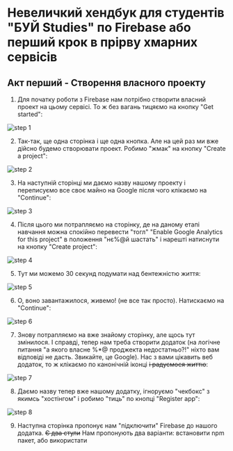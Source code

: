 # Невеличкий хендбук для студентів "БУЙ Studies" по Firebase або перший крок в прірву хмарних сервісів

## Акт перший - Створення власного проекту

1. Для початку роботи з Firebase нам потрібно створити власний проект на цьому сервісі. То ж без вагань тицяємо на кнопку "Get started": 

![step 1](https://github.com/ohiienko-r/firebase-bububui/assets/109099364/022fd9bf-b160-49ef-ae58-adc085dbe57a)

2. Так-так, ще одна сторінка і ще одна кнопка. Але на цей раз ми вже дійсно будемо створювати проект. Робимо "жмак" на кнопку "Create a project":

![step 2](https://github.com/ohiienko-r/firebase-bububui/assets/109099364/81bd0a25-b2d6-494f-93ea-62d1d12faebb)

3. На наступній сторінці ми даємо назву нашому проекту і переписуємо все своє майно на Google після чого клікаємо на "Continue":

![step 3](https://github.com/ohiienko-r/firebase-bububui/assets/109099364/8075a6a9-2d59-472a-b60b-2ecbcf3ed565)

4. Після цього ми потрапляємо на сторінку, де на даному етапі навчання можна спокійно перевести "тогл" "Enable Google Analytics for this project" в положення "нє%@й шастать" і нарешті натиснути на кнопку "Create project":

![step 4](https://github.com/ohiienko-r/firebase-bububui/assets/109099364/14468715-2e4b-49d6-8998-63fabde46577)

5. Тут ми можемо 30 секунд подумати над бентежністю життя:

![step 5](https://github.com/ohiienko-r/firebase-bububui/assets/109099364/0177c845-c1e3-489e-a0ec-344b8f7cbb4e)

6. О, воно завантажилося, живемо! (не все так просто). Натискаємо на "Continue":

![step 6](https://github.com/ohiienko-r/firebase-bububui/assets/109099364/b4053af5-7dc5-4cae-a70f-696cee770b7a)

7. Знову потрапляємо на вже знайому сторінку, але щось тут змінилося. І справді, тепер нам треба створити додаток (на логічне питання "а якого власне %*@ проджекта недостатньо?!" ніхто вам відповіді не дасть. Звикайте, це Google). Нас з вами цікавить веб додаток, то ж клікаємо по канонічній іконці ~~і радуємося життю~~:

![step 7](https://github.com/ohiienko-r/firebase-bububui/assets/109099364/c1953ba7-fc09-4d86-af39-78d30c2fec63)

8. Даємо назву тепер вже нашому додатку, ігноруємо "чекбокс" з якимсь "хостінгом" і робимо "тиць" по кнопці "Register app":

![step 8](https://github.com/ohiienko-r/firebase-bububui/assets/109099364/c5f99424-c658-43a0-a6c5-b793a5069396)

9. Наступна сторінка пропонує нам "підключити" Firebase до нашого додатка. ~~Є два стули~~ Нам пропонують два варіанти: встановити npm пакет, або використати <script> тег, що ми з вами і зробимо. Але перед тим як натиснути "Continue to console" ***`ОБОВ'ЯЗКОВО`*** збережіть собі firebaseConfig (обведено червоним) і ***`НІ В ЯКОМУ РАЗІ`*** не діліться цими даними. Це особисто ваші дані за допомогою яких ви будете отримувати доступ до firebase з вашого застосунку. Весь інший код можна ігнорувати, тому що "я і моя молодая команда" знайшли спосіб не засирати index.html усіляким непотребом, але про це згодом:

![step 9](https://github.com/ohiienko-r/firebase-bububui/assets/109099364/1a69cb00-e5e6-4882-8033-59dbcc962ced)

10. Вітаю! Ми нарешті завершили всі основні приготування:

![step 10](https://github.com/ohiienko-r/firebase-bububui/assets/109099364/6e1403fc-bd2d-4a8a-a15e-067742869f39)

`***Кінець першого акту***`

## Акт другий - Firestore

### Дія перша - Склад. Колекції. Товар.

1. Ми з вами почнемо знайомство з функціоналом Firebase з хмарного сховища або ж Cloud Firestore. Клікаємо по відповідному розділу, щоб додати цей продукт до нашого додатку:

![step 1](https://github.com/ohiienko-r/firebase-bububui/assets/109099364/16641f9b-4831-4c27-bcce-7d55c004f794)

2. Власне тут ми маємо можливість створити нашу базу даних ~~з блекджеком і куртизанками~~. Натискаємо "Create database" і тут вже реально радіємо життю (ну майже):

![step 2](https://github.com/ohiienko-r/firebase-bububui/assets/109099364/404363d6-4673-4780-97aa-288861704f45)

3. Нам з вами залишається вибрати в якому режимі ми будемо використовувати базу даних. Поки що ми використаємо "тестовий режим" в якому в нас не буде обмеженнь по доступу, бо інакше нас чекає цікава (ні) ситуація з так званими "правилами", але про все це згодом, ми ж з вами це вперше щупаєм:

![step 3](https://github.com/ohiienko-r/firebase-bububui/assets/109099364/5ab39d01-92fd-49ee-b655-372dc72a79bc)

4. І останнім кроком на даному етапі буде вибір геолокації хмарного сховища (~~шо то %:?ня, шо ето %:?ня і еті обє %:?ні такіє...~~):

![step 4(0)](https://github.com/ohiienko-r/firebase-bububui/assets/109099364/0299742b-4e8f-413e-9a93-79b265fd143f)

5. Вуаля! Наша база даних створена. Конкретно цей тип бази даних тримається на ~~чесному слові~~ колекціях та документах (або ж колекціях документів, так зрозуміліше). Так що давайте створимо нашу першу "колекцію", щоб зрозуміти що воно таке: 

![step 5](https://github.com/ohiienko-r/firebase-bububui/assets/109099364/f7ac5971-bf9d-437f-ae92-33ea3f99e0dc)

6. Так, знову щось треба обізвати. Для того щоб не ускладнювати собі життя бажано називати нашу колекцію одним змістовним словом. Власне ми так і вчинимо, після чого жмакаємо на кнопку "Next": 

![step 6](https://github.com/ohiienko-r/firebase-bububui/assets/109099364/3687cd4d-19fd-4b5e-a309-1b7771772c53)

7. Те що ми вирішили не ускладнювати собі життя не означає, що нам його не ускладнять інші. На щастя все що від нас треба це просто натиснути на "Auto-ID" (і відкинуться в кріслі): 

![step 7(0)](https://github.com/ohiienko-r/firebase-bububui/assets/109099364/180bb9c9-f433-464e-bf80-1e08862c4ac8)

Не лякайтеся, все так і треба. Тепер можна просто клікнути по кнопці "Save": 

![step 7(1)](https://github.com/ohiienko-r/firebase-bububui/assets/109099364/e3dc9121-ee2b-4cd3-a7ef-d85a7a08ec49)

8. Вітаю! Ми створили нашу першу колекцію. Їх звісно може бути і декілька, але ми поки що обмежимося однією. В кожну колекцію можна додати будь яку (ну майже) кількість "документів" (обведено червоним) всередині яких ми можемо створити або ще одну "колекцію" ~~така собі кроліча нора~~ (обведено фіолетовим), або нарешті просто наповнити документ реальними даними (обведено жовтим), з якими в майбутньому ми зможемо віддалено робити певні дії певного характеру. Власне ми з вами почнемо із додавання реальних даних (бо там теж є на що подивиться). Отже тицяємо на "Add field" ~~і уважно стежимо за руками~~:

![step 8](https://github.com/ohiienko-r/firebase-bububui/assets/109099364/feb450bf-230f-4e18-90a9-97f0fb57ab3d)

9. Наші з вами дані зберігаються у вигляді ключ/значення із строгим типізуванням для "самих малєнькіх". І якщо в когось закралися думки по типу "Щось це дуже схоже на об'єкт", то не дарма, бо фактично "документ" і є обєктом. Відповідно таких "полів" ми можемо створювати ~~до всирачки~~ майже скількі завгодно:

![step 9(0)](https://github.com/ohiienko-r/firebase-bububui/assets/109099364/1872e3c8-583c-4f2d-af7f-5d9e5f5113a9)

10. Але не одними полями єдині! Окрім "рядка" в нас з вами є широкий асортимент типів даних. Наприклад в "reference" можна запхати посилання на якийсь інший документ в іншій колекції в нашії базі даних. Але зараз не про це. Нам ще на "Add" треба клікнути:

![step 9(1)](https://github.com/ohiienko-r/firebase-bububui/assets/109099364/33acd49c-440d-43f6-a020-4f7df194978b)

11. Всьо! Ми з вами трохи "наповнили" руцями нашу базу даних:

![step 10](https://github.com/ohiienko-r/firebase-bububui/assets/109099364/a1000726-9474-4ddb-8e9b-85ada2c0eff3)

`***Кінець першої дії***`
